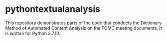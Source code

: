 # pythontextualanalysis

This repository demonstrates parts of the code that conducts the Dictionary Method of Automated Content Analysis on the FOMC meeting documents. It is written for Python 2.7.10.
